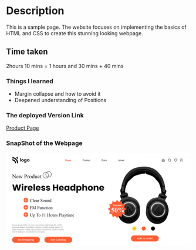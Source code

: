 # Description
This is a sample page. The website focuses on implementing the basics of HTML and CSS to create this stunning looking webpage.

## Time taken

2hours 10 mins = 1 hours and 30 mins + 40 mins

### Things I learned

- Margin collapse and how to avoid it
- Deepened understanding of Positions

### The deployed Version Link

[Product Page](https://productlp.netlify.app/)

### SnapShot of the Webpage

![Product](./7.png)